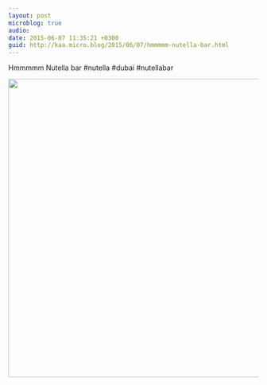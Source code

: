 ```yaml
---
layout: post
microblog: true
audio: 
date: 2015-06-07 11:35:21 +0300
guid: http://kaa.micro.blog/2015/06/07/hmmmmm-nutella-bar.html
---
```

Hmmmmm Nutella bar #nutella #dubai #nutellabar

<img src="http://www.kaa.bz/uploads/2018/eb1db32cb1.jpg" width="600" height="600" />
